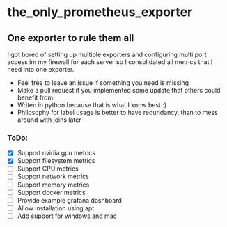# the_only_prometheus_exporter
## One exporter to rule them all

I got bored of setting up multiple exporters and configuring multi port access im my firewall for each server so I consolidated all 
metrics that I need into one exporter.

* Feel free to leave an issue if something you need is missing
* Make a pull request if you implemented some update that others could benefit from.
* Writen in python because that is what I know best :)
* Philosophy for label usage is better to have redundancy, than to mess around with joins later

### ToDo:
- [X] Support nvidia gpu metrics
- [X] Support filesystem metrics
- [ ] Support CPU metrics
- [ ] Support network metrics
- [ ] Support memory metrics
- [ ] Support docker metrics
- [ ] Provide example grafana dashboard
- [ ] Allow installation using apt
- [ ] Add support for windows and mac